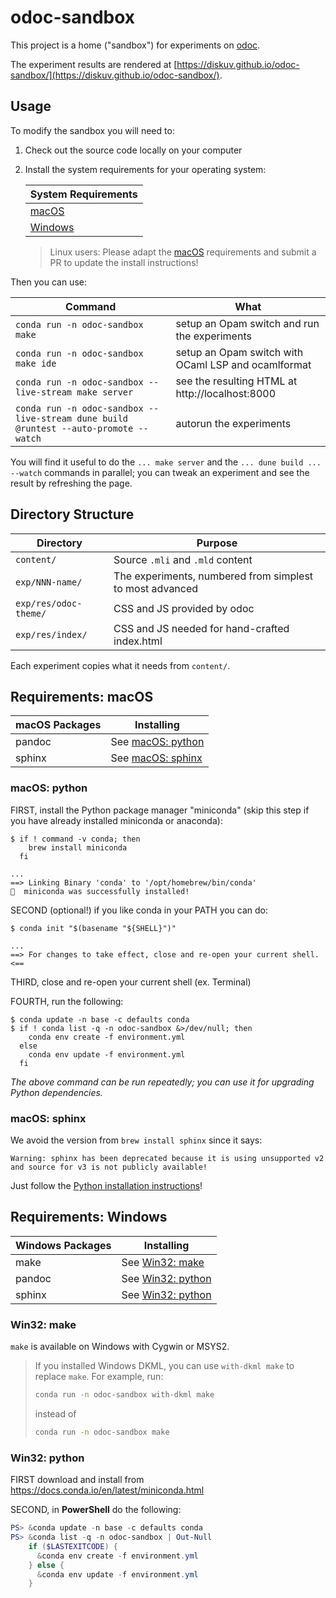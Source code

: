 # odoc-sandbox

This project is a home ("sandbox") for experiments on [odoc](https://github.com/ocaml/odoc).

The experiment results are rendered at [https://diskuv.github.io/odoc-sandbox/](https://diskuv.github.io/odoc-sandbox/).

## Usage

To modify the sandbox you will need to:

1. Check out the source code locally on your computer
2. Install the system requirements for your operating system:

   | System Requirements              |
   | -------------------------------- |
   | [macOS](#requirements-macos)     |
   | [Windows](#requirements-windows) |

   > Linux users: Please adapt the [macOS](#requirements-macos) requirements and submit a PR to update
   >  the install instructions!

Then you can use:

| Command                                                                              | What                                                |
| ------------------------------------------------------------------------------------ | --------------------------------------------------- |
| `conda run -n odoc-sandbox make`                                                     | setup an Opam switch and run the experiments        |
| `conda run -n odoc-sandbox make ide`                                                 | setup an Opam switch with OCaml LSP and ocamlformat |
| `conda run -n odoc-sandbox --live-stream make server`                                | see the resulting HTML at http://localhost:8000     |
| `conda run -n odoc-sandbox --live-stream dune build @runtest --auto-promote --watch` | autorun the experiments                             |

You will find it useful to do the `... make server` and the `... dune build ... --watch` commands in parallel; you can tweak
an experiment and see the result by refreshing the page.

## Directory Structure

| Directory             | Purpose                                                  |
| --------------------- | -------------------------------------------------------- |
| `content/`            | Source `.mli` and `.mld` content                         |
| `exp/NNN-name/`       | The experiments, numbered from simplest to most advanced |
| `exp/res/odoc-theme/` | CSS and JS provided by odoc                              |
| `exp/res/index/`      | CSS and JS needed for hand-crafted index.html            |

Each experiment copies what it needs from `content/`.

## Requirements: macOS

| macOS Packages | Installing                         |
| -------------- | ---------------------------------- |
| pandoc         | See [macOS: python](#macos-python) |
| sphinx         | See [macOS: sphinx](#macos-sphinx) |

### macOS: python

FIRST, install the Python package manager "miniconda" (skip this step if you have already installed miniconda or anaconda):

```console
$ if ! command -v conda; then
    brew install miniconda
  fi

...
==> Linking Binary 'conda' to '/opt/homebrew/bin/conda'
🍺  miniconda was successfully installed!
```

SECOND (optional!) if you like conda in your PATH you can do:

```console
$ conda init "$(basename "${SHELL}")"

...
==> For changes to take effect, close and re-open your current shell. <==
```

THIRD, close and re-open your current shell (ex. Terminal)

FOURTH, run the following:

```console
$ conda update -n base -c defaults conda
$ if ! conda list -q -n odoc-sandbox &>/dev/null; then
    conda env create -f environment.yml
  else
    conda env update -f environment.yml
  fi
```

*The above command can be run repeatedly; you can use it for upgrading Python dependencies.*

### macOS: sphinx

We avoid the version from `brew install sphinx` since it says:

```
Warning: sphinx has been deprecated because it is using unsupported v2 and source for v3 is not publicly available!
```

Just follow the [Python installation instructions](#macos-python)!

## Requirements: Windows

| Windows Packages | Installing                         |
| ---------------- | ---------------------------------- |
| make             | See [Win32: make](#win32-make)     |
| pandoc           | See [Win32: python](#win32-python) |
| sphinx           | See [Win32: python](#win32-python) |

### Win32: make

`make` is available on Windows with Cygwin or MSYS2.

> If you installed Windows DKML, you can use `with-dkml make` to replace `make`. For example,
> run:
> ```bash
> conda run -n odoc-sandbox with-dkml make
> ```
> instead of
> ```bash
> conda run -n odoc-sandbox make
> ```

### Win32: python

FIRST download and install from https://docs.conda.io/en/latest/miniconda.html

SECOND, in **PowerShell** do the following:

```powershell
PS> &conda update -n base -c defaults conda
PS> &conda list -q -n odoc-sandbox | Out-Null
    if ($LASTEXITCODE) {
      &conda env create -f environment.yml
    } else {
      &conda env update -f environment.yml
    }
```
